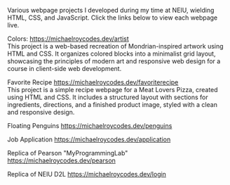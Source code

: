 Various webpage projects I developed during my time at NEIU, wielding HTML, CSS, and JavaScript. Click the links below to view each webpage live.

Colors:
https://michaelroycodes.dev/artist <br>
This project is a web-based recreation of Mondrian-inspired artwork using HTML and CSS. It organizes colored blocks into a minimalist grid layout, showcasing the principles of modern art and responsive web design for a course in client-side web development.

Favorite Recipe
https://michaelroycodes.dev/favoriterecipe <br>
This project is a simple recipe webpage for a Meat Lovers Pizza, created using HTML and CSS. It includes a structured layout with sections for ingredients, directions, and a finished product image, styled with a clean and responsive design.

Floating Penguins
https://michaelroycodes.dev/penguins

Job Application
https://michaelroycodes.dev/application

Replica of Pearson "MyProgrammingLab"
https://michaelroycodes.dev/pearson

Replica of NEIU D2L
https://michaelroycodes.dev/login
